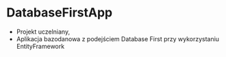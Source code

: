 # DatabaseFirstApp
* Projekt uczelniany,
* Aplikacja bazodanowa z podejściem Database First przy wykorzystaniu EntityFramework

